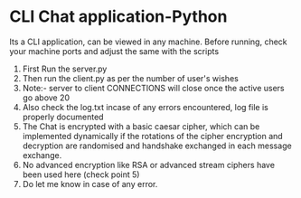 # CLI Chat application-Python

 Its a CLI application, can be viewed in any machine.
 Before running, check your machine ports and adjust the same with the scripts

 1. First Run the server.py
 2. Then run the client.py as per the number of user's wishes
 3. Note:- server to client CONNECTIONS will close once the active users go above 20
 4. Also check the log.txt incase of any errors encountered, log file is properly documented
 5. The Chat is encrypted with a basic caesar cipher, which can be implemented dynamically if the rotations of the cipher encryption and decryption are randomised and handshake exchanged in each message exchange.
 6. No advanced encryption like RSA or advanced stream ciphers have been used here (check point 5)
 7. Do let me know in case of any error. 
